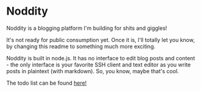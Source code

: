 Noddity
=======

Noddity is a blogging platform I'm building for shits and giggles!

It's not ready for public consumption yet.  Once it is, I'll totally let you know, by changing this readme to something much more exciting.

Noddity is built in node.js.  It has no interface to edit blog posts and content - the only interface is your favorite SSH client and text editor as you write posts in plaintext (with markdown).  So, you know, maybe that's cool.

The todo list can be found [here!](https://trello.com/board/noddity/4fac2caa6ebf01780200209b)